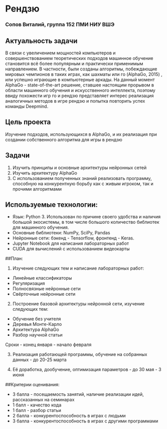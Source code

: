 # Рендзю
### Сопов Виталий, группа 152 ПМИ НИУ ВШЭ

## Актуальность задачи
В связи с увеличением мощностей компьютеров и совершенствованием теоретических подходов машинное обучение становится всё более популярным и практически применимым направлением. В частности, были созданы алгоритмы, побеждающие мировых чемпионов в таких играх, как шахматы или го (AlphaGo, 2015) , или успешно играющие в компьютерные аркады. На данный момент AlphaGo - state-of-the-art решение, ставшее настоящим прорывом в области машинного обучения и искусственного интеллекта, поэтому ввиду похожести игр го и рендзю представляет интерес реализация аналогичных методов в игре рендзю и попытка повторить успех команды Deepmind.

## Цель проекта
Изучение подходов, использующихся в AlphaGo, и их реализация при создании собственного алгоритма для игры в рендзю

## Задачи
1. Изучить принципы и основные архитектуры нейронных сетей
2. Изучить архитектуру AlphaGo
3. С использованием полученных знаний реализовать программу, способную на конкурентную борьбу как с живым игроком, так и прочими алгоритмами

## Используемые технологии:
* Язык: Python 3. Использован по причине своего удобства и наличия большой экосистемы, в том числе большого количество библиотек для машинного обучения.
* Основные библиотеки: NumPy, SciPy, Pandas
* Нейронные сети: бэкенд - Tensorflow, фронтенд - Keras.
* Jupyter Notebook для написания лабораторных работ
* CUDA для вычислений с использованием видеокарты

##План:
1. Изучение следующих тем и написание лабораторных работ:
  * Линейные классификаторы
  * Регуляризация
  * Полносвязные нейронные сети
  * Свёрточные нейронные сети
 
2. Построение базовой архитектуры нейронной сети, изучение следующих тем:
  * Обучение без учителя
  * Деревья Монте-Карло
  * Архитектура AlphaGo
  * Разбор научной статьи

  Сроки - конец января - начало февраля

3. Реализация работающей программы, обучение на собранных данных - до 20-25 марта

4. Её доработка, дообучение, оптимизация параметров - до 30 мая - 3 июня

##Критерии оценивания:
* 3 балла - посещаемость занятий, наличие реализации идей, рассказанных на семинарах
* 1 балл - качество кода
* 1 балл - разбор статьи
* 2 балла - конкурентоспособность в играх с людьми
* 3 балла - конкурентоспособность в играх с другими программами
